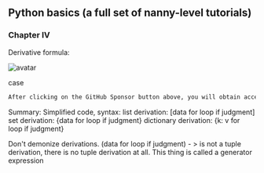 ##  Python basics (a full set of nanny-level tutorials) 

###  Chapter IV 

Derivative formula: 

![avatar]( 3307fb69d97c45098d94bb65bb65964f.png) 

 case  

 ```python  
After clicking on the GitHub Sponsor button above, you will obtain access permissions to my private code repository ( https://github.com/slowlon/my_code_bar ) to view this blog code. By searching the code number of this blog, you can find the code you need, code number is: 2024020309574585826
 ```  
Summary: Simplified code, syntax: list derivation: [data for loop if judgment] set derivation: {data for loop if judgment} dictionary derivation: {k: v for loop if judgment} 

Don't demonize derivations. (data for loop if judgment) - > is not a tuple derivation, there is no tuple derivation at all. This thing is called a generator expression 

